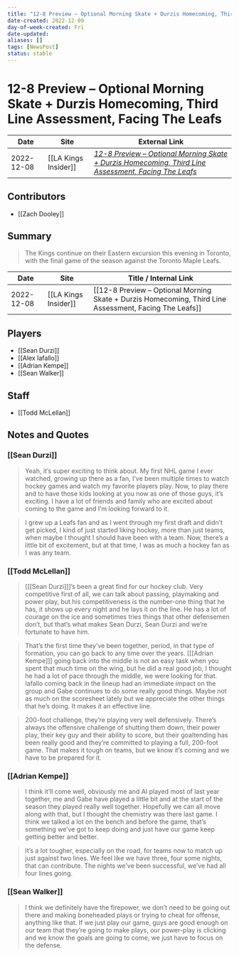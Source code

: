 ```yaml
---
title: "12-8 Preview – Optional Morning Skate + Durzis Homecoming, Third Line Assessment, Facing The Leafs"
date-created: 2022-12-09
day-of-week-created: Fri
date-updated: 
aliases: []
tags: [NewsPost]
status: stable
---
```


# 12-8 Preview – Optional Morning Skate + Durzis Homecoming, Third Line Assessment, Facing The Leafs

| Date       | Site                 | External Link                                                                                                                                                                                                                               |
| ---------- | -------------------- | ------------------------------------------------------------------------------------------------------------------------------------------------------------------------------------------------------------------------------------------- |
| 2022-12-08 | [[LA Kings Insider]] | [*12-8 Preview – Optional Morning Skate + Durzis Homecoming, Third Line Assessment, Facing The Leafs*](https://lakingsinsider.com/2022/12/08/12-8-preview-optional-morning-skate-durzis-homecoming-third-line-assessment-facing-the-leafs/) |

## Contributors
- [[Zach Dooley]]

## Summary
> The Kings continue on their Eastern excursion this evening in Toronto, with the final game of the season against the Toronto Maple Leafs.

| Date       | Site                 | Title / Internal Link                                                                                  |
| ---------- | -------------------- | ------------------------------------------------------------------------------------------------------ |
| 2022-12-08 | [[LA Kings Insider]] | [[12-8 Preview – Optional Morning Skate + Durzis Homecoming, Third Line Assessment, Facing The Leafs]] |

## Players
- [[Sean Durzi]]
- [[Alex Iafallo]]
- [[Adrian Kempe]]
- [[Sean Walker]]

## Staff
- [[Todd McLellan]]

## Notes and Quotes
### [[Sean Durzi]]
> Yeah, it’s super exciting to think about. My first NHL game I ever watched, growing up there as a fan, I’ve been multiple times to watch hockey games and watch my favorite players play. Now, to play there and to have those kids looking at you now as one of those guys, it’s exciting. I have a lot of friends and family who are excited about coming to the game and I’m looking forward to it.

> I grew up a Leafs fan and as I went through my first draft and didn’t get picked, I kind of just started liking hockey, more than just teams, when maybe I thought I should have been with a team. Now, there’s a little bit of excitement, but at that time, I was as much a hockey fan as I was any team.

### [[Todd McLellan]]
> \[[[Sean Durzi]]]’s been a great find for our hockey club. Very competitive first of all, we can talk about passing, playmaking and power play, but his competitiveness is the number-one thing that he has, it shows up every night and he lays it on the line. He has a lot of courage on the ice and sometimes tries things that other defensemen don’t, but that’s what makes Sean Durzi, Sean Durzi and we’re fortunate to have him.

> That’s the first time they’ve been together, period, in that type of formation, you can go back to any time over the years. \[[[Adrian Kempe]]] going back into the middle is not an easy task when you spent that much time on the wing, but he did a real good job, I thought he had a lot of pace through the middle, we were looking for that. Iafallo coming back in the lineup had an immediate impact on the group and Gabe continues to do some really good things. Maybe not as much on the scoresheet lately but we appreciate the other things that he’s doing. It makes it an effective line.

> 200-foot challenge, they’re playing very well defensively. There’s always the offensive challenge of shutting them down, their power play, their key guy and their ability to score, but their goaltending has been really good and they’re committed to playing a full, 200-foot game. That makes it tough on teams, but we know it’s coming and we have to be prepared for it.

### [[Adrian Kempe]]
> I think it’ll come well, obviously me and AI played most of last year together, me and Gabe have played a little bit and at the start of the season they played really well together. Hopefully we can all move along with that, but I thought the chemistry was there last game. I think we talked a lot on the bench and before the game, that’s something we’ve got to keep doing and just have our game keep getting better and better.

> It’s a lot tougher, especially on the road, for teams now to match up just against two lines. We feel like we have three, four some nights, that can contribute. The nights we’ve been successful, we’ve had all four lines going.

### [[Sean Walker]]
> I think we definitely have the firepower, we don’t need to be going out there and making boneheaded plays or trying to cheat for offense, anything like that. If we just play our game, guys are good enough on our team that they’re going to make plays, our power-play is clicking and we know the goals are going to come, we just have to focus on the defense.

